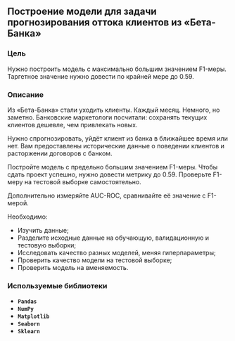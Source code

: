 ## Построение модели для задачи прогнозирования оттока клиентов из «Бета-Банка»

### Цель

Нужно построить модель с максимально большим значением F1-меры. Таргетное значение нужно довести по крайней мере до 0.59.

### Описание

Из «Бета-Банка» стали уходить клиенты. Каждый месяц. Немного, но заметно. Банковские маркетологи посчитали: сохранять текущих клиентов дешевле, чем привлекать новых.

Нужно спрогнозировать, уйдёт клиент из банка в ближайшее время или нет. Вам предоставлены исторические данные о поведении клиентов и расторжении договоров с банком.

Постройте модель с предельно большим значением F1-меры. Чтобы сдать проект успешно, нужно довести метрику до 0.59. Проверьте F1-меру на тестовой выборке самостоятельно.

Дополнительно измеряйте AUC-ROC, сравнивайте её значение с F1-мерой.

Необходимо:
* Изучить данные;
* Разделите исходные данные на обучающую, валидационную и тестовую выборки;
* Исследовать качество разных моделей, меняя гиперпараметры;
* Проверить качество модели на тестовой выборке;
* Проверить модель на вменяемость.

### Используемые библиотеки
- **`Pandas`**
- **`NumPy`**
- **`Matplotlib`**
- **`Seaborn`**
- **`Sklearn`**
